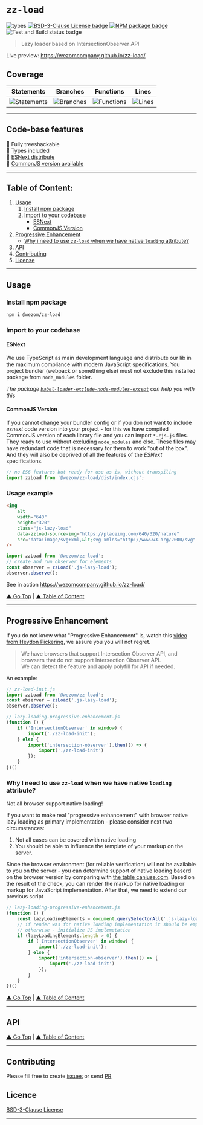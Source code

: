 # `zz-load`

![types](https://img.shields.io/badge/types-TypeScript-blue)
[![BSD-3-Clause License badge](https://img.shields.io/github/license/WezomCompany/zz-load)](https://github.com/WezomCompany/zz-load/blob/master/LICENSE)
[![NPM package badge](https://img.shields.io/badge/npm-install-orange.svg)](https://www.npmjs.com/package/@wezom/zz-load)
![Test and Build status badge](https://github.com/WezomCompany/zz-load/workflows/Test%20and%20Build/badge.svg)

> Lazy loader based on IntersectionObserver API

Live preview: https://wezomcompany.github.io/zz-load/

## Coverage

| Statements                | Branches                | Functions                | Lines                |
| ------------------------- | ----------------------- | ------------------------ | -------------------- |
| ![Statements](https://img.shields.io/badge/Coverage-32.93%25-red.svg) | ![Branches](https://img.shields.io/badge/Coverage-21.65%25-red.svg) | ![Functions](https://img.shields.io/badge/Coverage-27.45%25-red.svg) | ![Lines](https://img.shields.io/badge/Coverage-33.33%25-red.svg) |

---

## Code-base features

🌟 Fully treeshackable  
🌟 Types included  
🌟 [ESNext distribute](#esnext)  
🌟 [CommonJS version available](#commonjs-version)  


---

## Table of Content:

1. [Usage](#usage)
    1. [Install npm package](#install-npm-package)
    1. [Import to your codebase](#import-to-your-codebase)
        - [ESNext](#esnext)
        - [CommonJS Version](#commonjs-version)
1. [Progressive Enhancement](#progressive-enhancement)   
    - [Why i need to use `zz-load` when we have native `loading` attribute?](#why-i-need-to-use-zz-load-when-we-have-native-loading-attribute)
1. [API](#api)
1. [Contributing](#contributing)
1. [License](#licence)

---




## Usage

### Install npm package

```bash
npm i @wezom/zz-load
```

### Import to your codebase

#### ESNext

We use TypeScript as main development language and distribute our lib in the maximum compliance with modern JavaScript specifications. 
You project bundler (webpack or something else) must not exclude this installed package from `node_modules` folder.

_The package [`babel-loader-exclude-node-modules-except`](https://www.npmjs.com/package/babel-loader-exclude-node-modules-except) can help you with this_

#### CommonJS Version

If you cannot change your bundler config or if you don not want to include _esnext_ code version into your project - for this we have compiled CommonJS version of each library file and you can import `*.cjs.js` files. They ready to use without excluding `node_modules` and else. These files may have redundant code that is necessary for them to work "out of the box". And they will also be deprived of all the features of the _ESNext_ specifications.


```js
// no ES6 features but ready for use as is, without transpiling
import zzLoad from '@wezom/zz-load/dist/index.cjs';
```

### Usage example

```html
<img
    alt
    width="640"
    height="320"
    class="js-lazy-load"
    data-zzload-source-img="https://placeimg.com/640/320/nature"
    src='data:image/svg+xml,&lt;svg xmlns="http://www.w3.org/2000/svg" width="640" height="320"&gt;&lt;/svg&gt;'
/>
```

```js
import zzLoad from '@wezom/zz-load';
// create and run observer for elements
const observer = zzLoad('.js-lazy-load');
observer.observe();
```

See in action https://wezomcompany.github.io/zz-load/

[▲ Go Top](#) | [▲ Table of Content](#table-of-content)

---





## Progressive Enhancement

If you do not know what "Progressive Enhancement" is, watch this [video from Heydon Pickering](https://briefs.video/videos/is-progressive-enhancement-dead-yet/), we assure you you will not regret.

> We have browsers that support Intersection Observer API, and browsers that do not support Intersection Observer API.    
> We can detect the feature and apply polyfill for API if needed.  

An example: 
    

```js
// zz-load-init.js
import zzLoad from '@wezom/zz-load';
const observer = zzLoad('.js-lazy-load');
observer.observe();
```

```js
// lazy-loading-progressive-enhancement.js
(function () {
    if ('IntersectionObserver' in window) {
        import('./zz-load-init');
    } else {
        import('intersection-observer').then(() => {
            import('./zz-load-init')
        });
    }
})()
```

### Why I need to use `zz-load` when we have native `loading` attribute?

Not all browser support native loading!

If you want to make real "progressive enhancement" with browser native lazy loading as primary implementation - please consider next two circumstances:

1. Not all cases can be covered with native loading
1. You should be able to influence the template of your markup on the server.
    
Since the browser environment (for reliable verification) will not be available to you on the server - you can determine support of native loading baserd on the browser version by comparing with [the table caniuse.com](https://caniuse.com/loading-lazy-attr). Based on the result of the check, you can render the markup for native loading or markup for JavaScript implementation. After that, we need to extend our previous script


```js
// lazy-loading-progressive-enhancement.js
(function () {
    const lazyLoadingElements = document.querySelectorAll('.js-lazy-load');
    // if render was for native loading implementation it should be empty
    // otherwise - initialize JS implemetation
    if (lazyLoadingElements.length > 0) {
        if ('IntersectionObserver' in window) {
            import('./zz-load-init');
        } else {
            import('intersection-observer').then(() => {
                import('./zz-load-init')
            });
        }
    }
})()
```

[▲ Go Top](#) | [▲ Table of Content](#table-of-content)

---





## API

[▲ Go Top](#) | [▲ Table of Content](#table-of-content)

---



## Contributing

Please fill free to create [issues](https://github.com/WezomCompany/zz-load/issues) or send [PR](https://github.com/WezomCompany/zz-load/pulls)

## Licence

[BSD-3-Clause License](https://github.com/WezomCompany/zz-load/blob/master/LICENSE)

---
